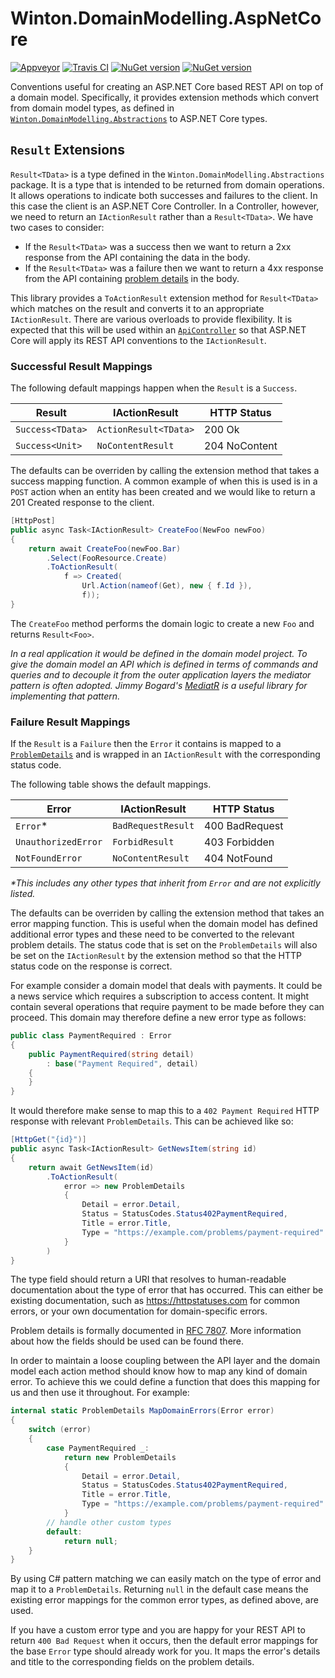 # Winton.DomainModelling.AspNetCore

[![Appveyor](https://ci.appveyor.com/api/projects/status/k94y5or6toq2un7d?svg=true)](https://ci.appveyor.com/project/wintoncode/winton-domainmodelling-aspnetcore/branch/master)
[![Travis CI](https://travis-ci.com/wintoncode/Winton.DomainModelling.AspNetCore.svg?branch=master)](https://travis-ci.com/wintoncode/Winton.DomainModelling.AspNetCore)
[![NuGet version](https://img.shields.io/nuget/v/Winton.DomainModelling.AspNetCore.svg)](https://www.nuget.org/packages/Winton.DomainModelling.AspNetCore)
[![NuGet version](https://img.shields.io/nuget/vpre/Winton.DomainModelling.AspNetCore.svg)](https://www.nuget.org/packages/Winton.DomainModelling.AspNetCore)

Conventions useful for creating an ASP.NET Core based REST API on top of a domain model. Specifically, it provides extension methods which convert from domain model types, as defined in [`Winton.DomainModelling.Abstractions`](https://github.com/wintoncode/Winton.DomainModelling.Abstractions) to ASP.NET Core types.

## `Result` Extensions

`Result<TData>` is a type defined in the `Winton.DomainModelling.Abstractions` package. 
It is a type that is intended to be returned from domain operations.
It allows operations to indicate both successes and failures to the client.
In this case the client is an ASP.NET Core Controller.
In a Controller, however, we need to return an `IActionResult` rather than a `Result<TData>`. We have two cases to consider:
* If the `Result<TData>` was a success then we want to return a 2xx response from the API containing the data in the body.
* If the `Result<TData>` was a failure then we want to return a 4xx response from the API containing [problem details](https://tools.ietf.org/html/rfc7807) in the body.

This library provides a `ToActionResult` extension method for `Result<TData>` which matches on the result and converts it to an appropriate `IActionResult`.
There are various overloads to provide flexibility. 
It is expected that this will be used within an [`ApiController`](https://docs.microsoft.com/en-us/aspnet/core/web-api/?view=aspnetcore-2.2#annotation-with-apicontroller-attribute) so that ASP.NET Core will apply its REST API conventions to the `IActionResult`.

### Successful Result Mappings

The following default mappings happen when the `Result` is a `Success`.

| Result           | IActionResult         | HTTP Status   |
| ---------------- | --------------------- | ------------- |
| `Success<TData>` | `ActionResult<TData>` | 200 Ok        |
| `Success<Unit>`  | `NoContentResult`     | 204 NoContent |

The defaults can be overriden by calling the extension method that takes a success mapping function. 
A common example of when this is used is in a `POST` action when an entity has been created and we would like to return a 201 Created response to the client.

```csharp
[HttpPost]
public async Task<IActionResult> CreateFoo(NewFoo newFoo)
{
    return await CreateFoo(newFoo.Bar)
        .Select(FooResource.Create)
        .ToActionResult(
            f => Created(
                Url.Action(nameof(Get), new { f.Id }),
                f));
}
```

The `CreateFoo` method performs the domain logic to create a new `Foo` and returns `Result<Foo>`.

*In a real application it would be defined in the domain model project. 
To give the domain model an API which is defined in terms of commands and queries and to decouple it from the outer application layers the mediator pattern is often adopted. 
Jimmy Bogard's [MediatR](https://github.com/jbogard/MediatR) is a useful library for implementing that pattern.*

### Failure Result Mappings

If the `Result` is a `Failure` then the `Error` it contains is mapped to a [`ProblemDetails`](https://docs.microsoft.com/en-us/dotnet/api/microsoft.aspnetcore.mvc.problemdetails) and is wrapped in an `IActionResult` with the corresponding status code.

The following table shows the default mappings.

| Error                | IActionResult         | HTTP Status    |
| -------------------- | --------------------- | -------------- |
| `Error`*             | `BadRequestResult`    | 400 BadRequest |
| `UnauthorizedError`  | `ForbidResult`        | 403 Forbidden  |
| `NotFoundError`      | `NoContentResult`     | 404 NotFound   |

_*This includes any other types that inherit from `Error` and are not explicitly listed._

The defaults can be overriden by calling the extension method that takes an error mapping function. 
This is useful when the domain model has defined additional error types and these need to be converted to the relevant problem details. 
The status code that is set on the `ProblemDetails` will also be set on the `IActionResult` by the extension method so that the HTTP status code on the response is correct.

For example consider a domain model that deals with payments. 
It could be a news service which requires a subscription to access content. 
It might contain several operations that require payment to be made before they can proceed. 
This domain may therefore define a new error type as follows:

```csharp
public class PaymentRequired : Error
{
    public PaymentRequired(string detail)
        : base("Payment Required", detail)
    {
    }
}
```

It would therefore make sense to map this to a `402 Payment Required` HTTP response with relevant `ProblemDetails`. 
This can be achieved like so:

```csharp
[HttpGet("{id}")]
public async Task<IActionResult> GetNewsItem(string id)
{
    return await GetNewsItem(id)
        .ToActionResult(
            error => new ProblemDetails
            {
                Detail = error.Detail,
                Status = StatusCodes.Status402PaymentRequired,
                Title = error.Title,
                Type = "https://example.com/problems/payment-required"
            }
        )
}
```

The type field should return a URI that resolves to human-readable documentation about the type of error that has occurred. 
This can either be existing documentation, such as https://httpstatuses.com for common errors, or your own documentation for domain-specific errors.

Problem details is formally documented in [RFC 7807](https://tools.ietf.org/html/rfc7807). 
More information about how the fields should be used can be found there.

In order to maintain a loose coupling between the API layer and the domain model each action method should know how to map any kind of domain error.
To achieve this we could define a function that does this mapping for us and then use it throughout.
For example:

```csharp
internal static ProblemDetails MapDomainErrors(Error error)
{
    switch (error)
    {
        case PaymentRequired _:
            return new ProblemDetails
            {
                Detail = error.Detail,
                Status = StatusCodes.Status402PaymentRequired,
                Title = error.Title,
                Type = "https://example.com/problems/payment-required"
            }
        // handle other custom types
        default:
            return null;
    }
}
```

By using C# pattern matching we can easily match on the type of error and map it to a `ProblemDetails`. 
Returning `null` in the default case means the existing error mappings for the common error types, as defined above, are used.

If you have a custom error type and you are happy for your REST API to return `400 Bad Request` when it occurs, then the default error mappings for the base `Error` type should already work for you. 
It maps the error's details and title to the corresponding fields on the problem details.
